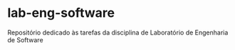 # lab-eng-software
Repositório dedicado às tarefas da disciplina de Laboratório de Engenharia de Software
